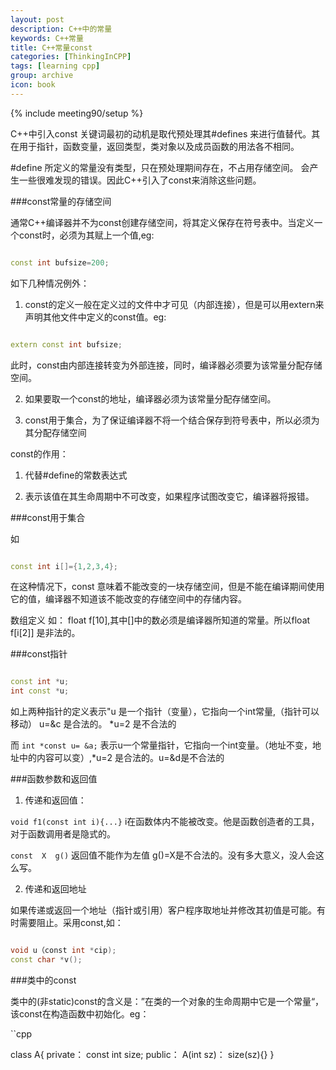 ```yaml
---
layout: post
description: C++中的常量
keywords: C++常量
title: C++常量const
categories: [ThinkingInCPP]
tags: [learning cpp]
group: archive
icon: book
---
```


{% include meeting90/setup %}


C++中引入const 关键词最初的动机是取代预处理其\#defines 来进行值替代。其在用于指针，函数变量，返回类型，类对象以及成员函数的用法各不相同。

\#define 所定义的常量没有类型，只在预处理期间存在，不占用存储空间。 会产生一些很难发现的错误。因此C++引入了const来消除这些问题。

<!-- more -->

###const常量的存储空间


通常C++编译器并不为const创建存储空间，将其定义保存在符号表中。当定义一个const时，必须为其赋上一个值,eg:

```cpp

const int bufsize=200;

```


如下几种情况例外：

1. const的定义一般在定义过的文件中才可见（内部连接），但是可以用extern来声明其他文件中定义的const值。eg:

```cpp

extern const int bufsize;

```


此时，const由内部连接转变为外部连接，同时，编译器必须要为该常量分配存储空间。

2. 如果要取一个const的地址，编译器必须为该常量分配存储空间。

3. const用于集合，为了保证编译器不将一个结合保存到符号表中，所以必须为其分配存储空间


const的作用：

1. 代替#define的常数表达式

2. 表示该值在其生命周期中不可改变，如果程序试图改变它，编译器将报错。


###const用于集合


如 

```cpp

const int i[]={1,2,3,4};

```

在这种情况下，const 意味着不能改变的一块存储空间，但是不能在编译期间使用它的值，编译器不知道该不能改变的存储空间中的存储内容。

数组定义 如： float f[10],其中[]中的数必须是编译器所知道的常量。所以float f[i[2]] 是非法的。

###const指针

```cpp

const int *u;
int const *u;

```

 如上两种指针的定义表示"u 是一个指针（变量），它指向一个int常量,（指针可以移动） u=&c 是合法的。 *u=2 是不合法的

而 ``int *const u= &a;`` 表示u一个常量指针，它指向一个int变量。（地址不变，地址中的内容可以变）,*u=2 是合法的。u=&d是不合法的


###函数参数和返回值


1. 传递和返回值：

``void f1(const int i){...}`` i在函数体内不能被改变。他是函数创造者的工具，对于函数调用者是隐式的。

``const  X  g()`` 返回值不能作为左值  g()=X是不合法的。没有多大意义，没人会这么写。

2. 传递和返回地址

如果传递或返回一个地址（指针或引用）客户程序取地址并修改其初值是可能。有时需要阻止。采用const,如：

```cpp

void u（const int *cip);
const char *v();

```

###类中的const


类中的(非static)const的含义是：”在类的一个对象的生命周期中它是一个常量“，该const在构造函数中初始化。eg：

``cpp

class A{
private：
  const int size;
public：
A(int sz)： size(sz){}
}

```